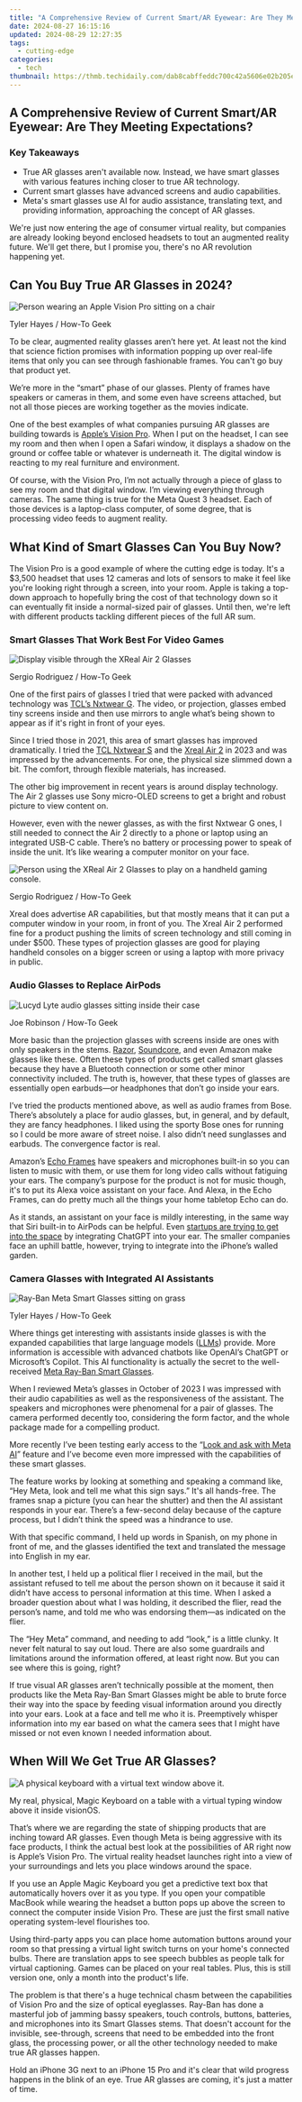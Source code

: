 ```yaml
---
title: "A Comprehensive Review of Current Smart/AR Eyewear: Are They Meeting Expectations?"
date: 2024-08-27 16:15:16
updated: 2024-08-29 12:27:35
tags:
  - cutting-edge
categories:
  - tech
thumbnail: https://thmb.techidaily.com/dab8cabffeddc700c42a5606e02b205ea6f1fa907c56db6f2e6e81070455269a.jpg
---
```


## A Comprehensive Review of Current Smart/AR Eyewear: Are They Meeting Expectations?

### Key Takeaways

* True AR glasses aren't available now. Instead, we have smart glasses with various features inching closer to true AR technology.
* Current smart glasses have advanced screens and audio capabilities.
* Meta's smart glasses use AI for audio assistance, translating text, and providing information, approaching the concept of AR glasses.

 We're just now entering the age of consumer virtual reality, but companies are already looking beyond enclosed headsets to tout an augmented reality future. We'll get there, but I promise you, there's no AR revolution happening yet.

##  Can You Buy True AR Glasses in 2024?

![Person wearing an Apple Vision Pro sitting on a chair](https://static1.howtogeekimages.com/wordpress/wp-content/uploads/wm/2024/02/person-wearing-an-apple-vision-pro-sitting-on-a-chair.JPG) 

Tyler Hayes / How-To Geek

 To be clear, augmented reality glasses aren’t here yet. At least not the kind that science fiction promises with information popping up over real-life items that only you can see through fashionable frames. You can't go buy that product yet.

 We’re more in the “smart” phase of our glasses. Plenty of frames have speakers or cameras in them, and some even have screens attached, but not all those pieces are working together as the movies indicate.

 One of the best examples of what companies pursuing AR glasses are building towards is [Apple’s Vision Pro](https://tiktok-videos.techidaily.com/formulating-a-heartfelt-tiktok-epilogue-for-2024/). When I put on the headset, I can see my room and then when I open a Safari window, it displays a shadow on the ground or coffee table or whatever is underneath it. The digital window is reacting to my real furniture and environment.

 Of course, with the Vision Pro, I’m not actually through a piece of glass to see my room and that digital window. I’m viewing everything through cameras. The same thing is true for the Meta Quest 3 headset. Each of those devices is a laptop-class computer, of some degree, that is processing video feeds to augment reality.

##  What Kind of Smart Glasses Can You Buy Now?

 The Vision Pro is a good example of where the cutting edge is today. It's a $3,500 headset that uses 12 cameras and lots of sensors to make it feel like you're looking right through a screen, into your room. Apple is taking a top-down approach to hopefully bring the cost of that technology down so it can eventually fit inside a normal-sized pair of glasses. Until then, we're left with different products tackling different pieces of the full AR sum.

###  Smart Glasses That Work Best For Video Games

![Display visible through the XReal Air 2 Glasses](https://static1.howtogeekimages.com/wordpress/wp-content/uploads/wm/2023/11/display-visible-throught-the-xreal-air-2-glassesjpg_53347569115_o.jpg) 

Sergio Rodriguez / How-To Geek

 One of the first pairs of glasses I tried that were packed with advanced technology was [TCL’s Nxtwear G](https://www.newsweek.com/future-tech-hands-unreleased-tcl-nxtwear-g-video-glasses-1609682). The video, or projection, glasses embed tiny screens inside and then use mirrors to angle what’s being shown to appear as if it's right in front of your eyes.

 Since I tried those in 2021, this area of smart glasses has improved dramatically. I tried the [TCL Nxtwear S](https://extra-approaches.techidaily.com/updated-premium-timekeeping-for-your-nuptials-appleandroid-selection/) and the [Xreal Air 2](https://facebook-video-recording.techidaily.com/new-in-2024-understanding-the-technicalities-of-fb-360-streaming/) in 2023 and was impressed by the advancements. For one, the physical size slimmed down a bit. The comfort, through flexible materials, has increased.

 The other big improvement in recent years is around display technology. The Air 2 glasses use Sony micro-OLED screens to get a bright and robust picture to view content on.

 However, even with the newer glasses, as with the first Nxtwear G ones, I still needed to connect the Air 2 directly to a phone or laptop using an integrated USB-C cable. There’s no battery or processing power to speak of inside the unit. It’s like wearing a computer monitor on your face.

![Person using the XReal Air 2 Glasses to play on a handheld gaming console.](https://static1.howtogeekimages.com/wordpress/wp-content/uploads/wm/2023/11/person-using-the-xreal-air-2-glasses-to-play-on-a-handheld-gaming-console-2jpg_53347564035_o.jpg) 

Sergio Rodriguez / How-To Geek

 Xreal does advertise AR capabilities, but that mostly means that it can put a computer window in your room, in front of you. The Xreal Air 2 performed fine for a product pushing the limits of screen technology and still coming in under $500\. These types of projection glasses are good for playing handheld consoles on a bigger screen or using a laptop with more privacy in public.

###  Audio Glasses to Replace AirPods

![Lucyd Lyte audio glasses sitting inside their case](https://static1.howtogeekimages.com/wordpress/wp-content/uploads/wm/2023/08/53116395599_1e47488a7f_o.jpg) 

Joe Robinson / How-To Geek

 More basic than the projection glasses with screens inside are ones with only speakers in the stems. [Razor](https://www.newsweek.com/razer-anzu-smart-glasses-review-hint-future-eyewear-1582965), [Soundcore](https://www.newsweek.com/ankers-soundcore-frames-are-wireless-earbuds-that-look-like-sunglasses-1654043), and even Amazon make glasses like these. Often these types of products get called smart glasses because they have a Bluetooth connection or some other minor connectivity included. The truth is, however, that these types of glasses are essentially open earbuds—or headphones that don’t go inside your ears.

 I’ve tried the products mentioned above, as well as audio frames from Bose. There’s absolutely a place for audio glasses, but, in general, and by default, they are fancy headphones. I liked using the sporty Bose ones for running so I could be more aware of street noise. I also didn’t need sunglasses and earbuds. The convergence factor is real.

 Amazon’s [Echo Frames](https://www.amazon.com/Echo-Frames-3rd-Gen-Smart-audio-glasses-with-Alexa--Round-frames-in-blue-tortoise--with-prescription-ready-lenses/dp/B09SVDFGXC?tag=hotoge-20&ascsubtag=UUhtgUeUpU2002174&asc%5Frefurl=https%3A%2F%2Fwww.howtogeek.com%2Five-tried-most-smart-glasses-and-ar-glasses-just-arent-ready-yet%2F&asc%5Fcampaign=Evergreen) have speakers and microphones built-in so you can listen to music with them, or use them for long video calls without fatiguing your ears. The company’s purpose for the product is not for music though, it's to put its Alexa voice assistant on your face. And Alexa, in the Echo Frames, can do pretty much all the things your home tabletop Echo can do.

 As it stands, an assistant on your face is mildly interesting, in the same way that Siri built-in to AirPods can be helpful. Even [startups are trying to get into the space](https://buynow-reviews.techidaily.com/maximize-your-gaming-performance-with-the-havit-5-laptop-fan-cooler-reviewed-here/) by integrating ChatGPT into your ear. The smaller companies face an uphill battle, however, trying to integrate into the iPhone’s walled garden.

###  Camera Glasses with Integrated AI Assistants

![Ray-Ban Meta Smart Glasses sitting on grass](https://static1.howtogeekimages.com/wordpress/wp-content/uploads/wm/2023/10/ray-ban-meta-smart-glasses-sitting-on-grass.JPG) 

Tyler Hayes / How-To Geek

 Where things get interesting with assistants inside glasses is with the expanded capabilities that large language models ([LLMs](https://extra-support.techidaily.com/2024-approved-picture-perfect-presentation-software-for-impeccable-photo-framing/)) provide. More information is accessible with advanced chatbots like OpenAI’s ChatGPT or Microsoft’s Copilot. This AI functionality is actually the secret to the well-received [Meta Ray-Ban Smart Glasses](https://fox-that.techidaily.com/safari-on-iphone-running-slow-learn-how-to-make-it-zoom-ahead-in-just-4-steps/).

 When I reviewed Meta’s glasses in October of 2023 I was impressed with their audio capabilities as well as the responsiveness of the assistant. The speakers and microphones were phenomenal for a pair of glasses. The camera performed decently too, considering the form factor, and the whole package made for a compelling product.

 More recently I’ve been testing early access to the “[Look and ask with Meta AI](https://www.meta.com/help/smart-glasses/articles/voice-controls/look-and-ask-ray-ban-meta-smart-glasses/)” feature and I’ve become even more impressed with the capabilities of these smart glasses.

 The feature works by looking at something and speaking a command like, “Hey Meta, look and tell me what this sign says.” It's all hands-free. The frames snap a picture (you can hear the shutter) and then the AI assistant responds in your ear. There’s a few-second delay because of the capture process, but I didn’t think the speed was a hindrance to use.

 With that specific command, I held up words in Spanish, on my phone in front of me, and the glasses identified the text and translated the message into English in my ear.

 In another test, I held up a political flier I received in the mail, but the assistant refused to tell me about the person shown on it because it said it didn’t have access to personal information at this time. When I asked a broader question about what I was holding, it described the flier, read the person’s name, and told me who was endorsing them—as indicated on the flier.

 The “Hey Meta” command, and needing to add “look,” is a little clunky. It never felt natural to say out loud. There are also some guardrails and limitations around the information offered, at least right now. But you can see where this is going, right?

 If true visual AR glasses aren’t technically possible at the moment, then products like the Meta Ray-Ban Smart Glasses might be able to brute force their way into the space by feeding visual information around you directly into your ears. Look at a face and tell me who it is. Preemptively whisper information into my ear based on what the camera sees that I might have missed or not even known I needed information about.

##  When Will We Get True AR Glasses?

![A physical keyboard with a virtual text window above it.](https://static1.howtogeekimages.com/wordpress/wp-content/uploads/2024/02/img_0032.png) 

My real, physical, Magic Keyboard on a table with a virtual typing window above it inside visionOS.

 That’s where we are regarding the state of shipping products that are inching toward AR glasses. Even though Meta is being aggressive with its face products, I think the actual best look at the possibilities of AR right now is Apple’s Vision Pro. The virtual reality headset launches right into a view of your surroundings and lets you place windows around the space.

 If you use an Apple Magic Keyboard you get a predictive text box that automatically hovers over it as you type. If you open your compatible MacBook while wearing the headset a button pops up above the screen to connect the computer inside Vision Pro. These are just the first small native operating system-level flourishes too.

 Using third-party apps you can place home automation buttons around your room so that pressing a virtual light switch turns on your home's connected bulbs. There are translation apps to see speech bubbles as people talk for virtual captioning. Games can be placed on your real tables. Plus, this is still version one, only a month into the product's life.

 The problem is that there's a huge technical chasm between the capabilities of Vision Pro and the size of optical eyeglasses. Ray-Ban has done a masterful job of jamming bassy speakers, touch controls, buttons, batteries, and microphones into its Smart Glasses stems. That doesn't account for the invisible, see-through, screens that need to be embedded into the front glass, the processing power, or all the other technology needed to make true AR glasses happen.

 Hold an iPhone 3G next to an iPhone 15 Pro and it's clear that wild progress happens in the blink of an eye. True AR glasses are coming, it's just a matter of time.

<ins class="adsbygoogle"
     style="display:block"
     data-ad-format="autorelaxed"
     data-ad-client="ca-pub-7571918770474297"
     data-ad-slot="1223367746"></ins>



<ins class="adsbygoogle"
     style="display:block"
     data-ad-client="ca-pub-7571918770474297"
     data-ad-slot="8358498916"
     data-ad-format="auto"
     data-full-width-responsive="true"></ins>
